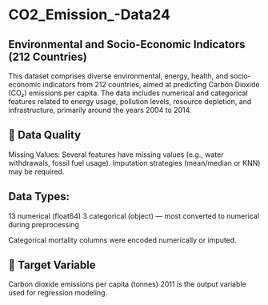 # CO2_Emission_-Data24
## Environmental and Socio-Economic Indicators (212 Countries)
This dataset comprises diverse environmental, energy, health, and socio-economic indicators from 212 countries, aimed at predicting Carbon Dioxide (CO₂) emissions per capita. The data includes numerical and categorical features related to energy usage, pollution levels, resource depletion, and infrastructure, primarily around the years 2004 to 2014.

## 🧹 Data Quality

Missing Values:
Several features have missing values (e.g., water withdrawals, fossil fuel usage). Imputation strategies (mean/median or KNN) may be required.

## Data Types:
13 numerical (float64)
3 categorical (object) — most converted to numerical during preprocessing

Categorical mortality columns were encoded numerically or imputed.

## 🎯 Target Variable
Carbon dioxide emissions per capita (tonnes) 2011 is the output variable used for regression modeling.


